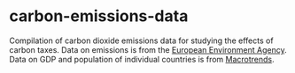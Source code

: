 # carbon-emissions-data
Compilation of carbon dioxide emissions data for studying the effects of carbon taxes. Data on emissions is from the [European Environment Agency](https://www.eea.europa.eu/data-and-maps/data/data-viewers/greenhouse-gases-viewer). Data on GDP and population of individual countries is from [Macrotrends](https://www.macrotrends.net/countries/ranking/gdp-gross-domestic-product).
